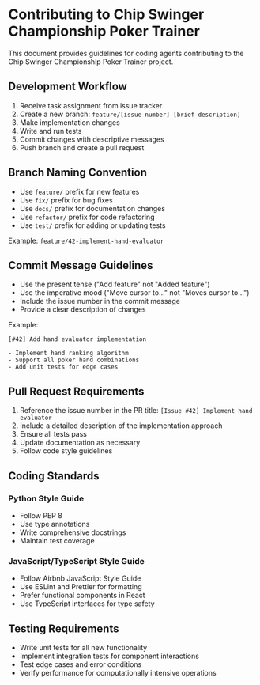 # Contributing to Chip Swinger Championship Poker Trainer

This document provides guidelines for coding agents contributing to the Chip Swinger Championship Poker Trainer project.

## Development Workflow

1. Receive task assignment from issue tracker
2. Create a new branch: `feature/[issue-number]-[brief-description]`
3. Make implementation changes
4. Write and run tests
5. Commit changes with descriptive messages
6. Push branch and create a pull request

## Branch Naming Convention

- Use `feature/` prefix for new features
- Use `fix/` prefix for bug fixes
- Use `docs/` prefix for documentation changes
- Use `refactor/` prefix for code refactoring
- Use `test/` prefix for adding or updating tests

Example: `feature/42-implement-hand-evaluator`

## Commit Message Guidelines

- Use the present tense ("Add feature" not "Added feature")
- Use the imperative mood ("Move cursor to..." not "Moves cursor to...")
- Include the issue number in the commit message
- Provide a clear description of changes

Example:
```
[#42] Add hand evaluator implementation

- Implement hand ranking algorithm
- Support all poker hand combinations
- Add unit tests for edge cases
```

## Pull Request Requirements

1. Reference the issue number in the PR title: `[Issue #42] Implement hand evaluator`
2. Include a detailed description of the implementation approach
3. Ensure all tests pass
4. Update documentation as necessary
5. Follow code style guidelines

## Coding Standards

### Python Style Guide

- Follow PEP 8
- Use type annotations
- Write comprehensive docstrings
- Maintain test coverage

### JavaScript/TypeScript Style Guide

- Follow Airbnb JavaScript Style Guide
- Use ESLint and Prettier for formatting
- Prefer functional components in React
- Use TypeScript interfaces for type safety

## Testing Requirements

- Write unit tests for all new functionality
- Implement integration tests for component interactions
- Test edge cases and error conditions
- Verify performance for computationally intensive operations